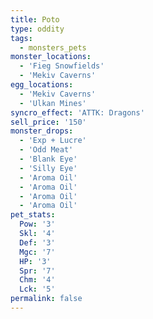 ```yaml
---
title: Poto
type: oddity
tags:
  - monsters_pets
monster_locations:
  - 'Fieg Snowfields'
  - 'Mekiv Caverns'
egg_locations:
  - 'Mekiv Caverns'
  - 'Ulkan Mines'
syncro_effect: 'ATTK: Dragons'
sell_price: '150'
monster_drops:
  - 'Exp + Lucre'
  - 'Odd Meat'
  - 'Blank Eye'
  - 'Silly Eye'
  - 'Aroma Oil'
  - 'Aroma Oil'
  - 'Aroma Oil'
  - 'Aroma Oil'
pet_stats:
  Pow: '3'
  Skl: '4'
  Def: '3'
  Mgc: '7'
  HP: '3'
  Spr: '7'
  Chm: '4'
  Lck: '5'
permalink: false
---
```

